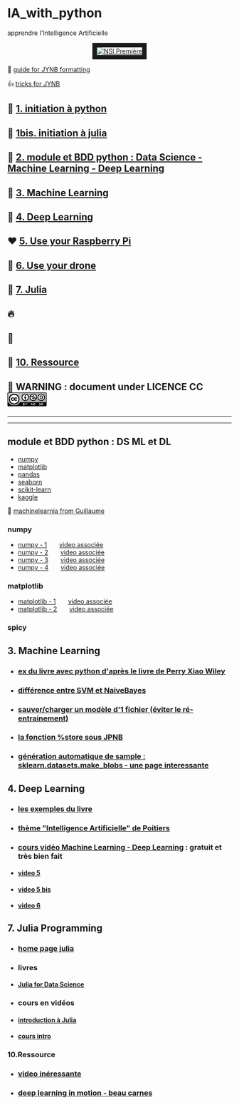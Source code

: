 <!-- IA introduction from math13net -->

# IA_with_python
apprendre l'Intelligence Artificielle

<p align="center">
<a href="[https://www.youtube.com/watch?v=gpJvvH8JFn4](https://youtu.be/ad79nYk2keg)" target="_blank"> <img src="https://github.com/Math13Net/IA_with_python/blob/main/artificial_intelligence.jpg" alt="NSI Première" width="600" height="160" border="10" /> </a>
</p>
  
:frog: [guide for JYNB formatting](https://medium.com/@vihasharma1099/a-complete-guide-to-beautify-your-jupyter-notebooks-d49e06fa8b3f)

:+1:  [tricks for JYNB](https://vaticai.medium.com/the-most-important-jupyter-notebook-tricks-some-18779fd6479)

## :snake: [1. initiation à python](https://github.com/Math13Net/SNT#cours)

## :snake: [1bis. initiation à julia](https://juliadatascience.io/)

## :key: [2. module et BDD python : Data Science - Machine Learning - Deep Learning](#2)

## 🚀 [3. Machine Learning](#3)

## 🎃 [4. Deep Learning](#4)

## ❤️ [5. Use your Raspberry Pi]()

## 🌈 [6. Use your drone]()

## 🔑 [7. Julia](#7)

## 🔥 []()

## 👷 []()

## 📜 [10. Ressource](#10)

## 🔐 WARNING : document under LICENCE CC ![Licence CC](https://github.com/Math13Net/NSI-premiere/blob/master/licence%20CC.png)

------------------------------------------------------------------------------------------------
------------------------------------------------------------------------------------------------

## <a name="2"></a> module et BDD python : DS ML et DL
* [numpy](#numpy)
* [matplotlib](#matplotlib)
* [pandas](#pandas)
* [seaborn](#seaborn)
* [scikit-learn](#scikit-learn)
* [kaggle](#kaggle)

:key: [machinelearnia from Guillaume](https://machinelearnia.com/)

### <a name="numpy"></a> numpy
* [numpy - 1](https://github.com/Math13Net/IA_with_python/blob/main/Machine%20Learnia_video_10_module_numpy.ipynb) &nbsp; &nbsp; &nbsp; [video associée](https://youtu.be/NzDQTrqsxas)
* [numpy - 2](https://github.com/Math13Net/IA_with_python/blob/main/Machine%20Learnia_video_11_module_numpy.ipynb) &nbsp; &nbsp; &nbsp; [video associée](https://youtu.be/vw4u9uBFFqU)
* [numpy - 3](https://github.com/Math13Net/IA_with_python/blob/main/Machine%20Learnia_video_12_module_numpy.ipynb) &nbsp; &nbsp; &nbsp; [video associée](https://youtu.be/RwFiNlL4Q8g)
* [numpy - 4](https://github.com/Math13Net/IA_with_python/blob/main/Machine%20Learnia_video_13_module_numpy.ipynb) &nbsp; &nbsp; &nbsp; [video associée](https://youtu.be/lIESSFHGalA)

### <a name="matplotlib"></a> matplotlib
* [matplotlib - 1](https://github.com/Math13Net/IA_with_python/blob/main/Machine%20Learnia_video_14_module_matplotlib.ipynb) &nbsp; &nbsp; &nbsp; [video associée](https://youtu.be/O_OeWxpnUc0)
* [matplotlib - 2](https://github.com/Math13Net/IA_with_python/blob/main/Machine%20Learnia_video_15_module_matplotlib.ipynb) &nbsp; &nbsp; &nbsp; [video associée](https://youtu.be/MILtbfrMGL4)

### <a name="matplotlib"></a> spicy




## <a name="3"></a> 3. Machine Learning
* ### [ex du livre avec python d'après le livre de Perry Xiao Wiley](https://github.com/Math13Net/IA_avec_python/blob/main/chapitre%203%20-%20machine%20learning.ipynb)
* ### [différence entre SVM et NaiveBayes](https://www.analyticsvidhya.com/blog/2020/11/understanding-naive-bayes-svm-and-its-implementation-on-spam-sms/)
* ### [sauver/charger un modèle d'1 fichier (éviter le ré-entrainement)](https://youtu.be/KfnhNlD8WZI)
* ### [la fonction %store sous JPNB](https://ipython.readthedocs.io/en/stable/config/extensions/storemagic.html)
* ### [génération automatique de sample : sklearn.datasets.make_blobs - une page interessante](http://cs.wellesley.edu/~dav/code/Week13-Clustering.html)

## <a name="4"></a> 4. Deep Learning
* ### [les exemples du livre]()
* ### [thème "Intelligence Artificielle" de Poitiers](https://ww2.ac-poitiers.fr/math/spip.php?article1201)
* ### [cours vidéo Machine Learning - Deep Learning](https://www.youtube.com/c/MachineLearnia/featured) : gratuit et très bien fait
* #### [video 5](https://github.com/Math13Net/IA_with_python/blob/main/video%205.ipynb)
* #### [video 5 bis](https://github.com/Math13Net/IA_with_python/blob/main/video_5_bis.ipynb)
* #### [video 6](https://github.com/Math13Net/IA_with_python/blob/main/video_6.ipynb)

## <a name="7"></a> 7. Julia Programming
* ### [home page julia](https://julialang.org/)
* ### livres
* #### [Julia for Data Science](https://juliadatascience.io/)
* ### cours en vidéos
* #### [introduction à Julia](https://www.youtube.com/live/uiQpwMQZBTA?feature=share)
* #### [cours intro](https://www.youtube.com/live/4igzy3bGVkQ?feature=share) 

### <a name="10"></a> 10.Ressource
* ### [video inéressante](https://youtu.be/SGUCcjHTmGY)
* ### [deep learning in motion - beau carnes](https://learning.oreilly.com/videos/grokking-deep-learning/10000MNLV201802/)

